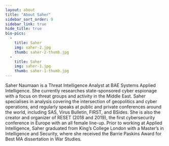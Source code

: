 ```yaml
---
layout: about
title: "About Saher"
sidebar_sort_order: 9
sidebar_link: true
hide_title: true
bio-pics:
  -
    title: Saher
    img: saher-2.jpg
    thumb: saher-2-thumb.jpg
  -
    title: Saher
    img: saher-1.jpg
    thumb: saher-1-thumb.jpg
---
```


Saher Naumaan is a Threat Intelligence Analyst at BAE Systems Applied Intelligence. She currently researches state-sponsored cyber espionage with a focus on threat groups and activity in the Middle East. Saher specialises in analysis covering the intersection of geopolitics and cyber operations, and regularly speaks at public and private conferences around the world, including SAS, Virus Bulletin, FIRST, and BSides. She is also the creator and organizer of RESET (2018 and 2019), the first cybersecurity conference in Europe with an all female line-up. Prior to working at Applied Intelligence, Saher graduated from King’s College London with a Master’s in Intelligence and Security, where she received the Barrie Paskins Award for Best MA dissertation in War Studies.
